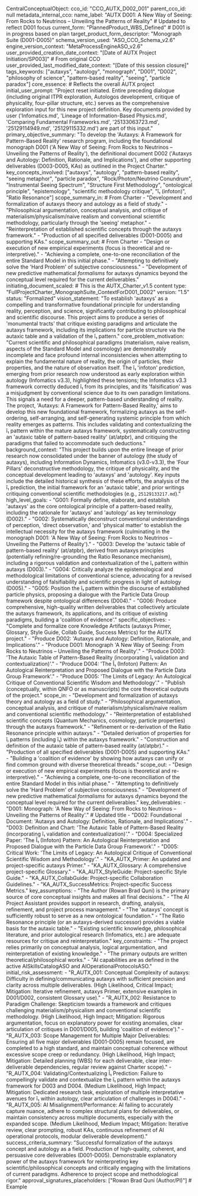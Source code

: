 CentralConceptualObject:
  cco_id: "CCO_AUTX_D002_001"
  parent_cco_id: null
  metadata_internal_cco:
    name_label: "AUTX D001: A New Way of Seeing: From Rocks to Neutrinos – Unveiling the Patterns of Reality" # Updated to reflect D001 focus
    current_form: "PlannedProduct_WBS_Defined" # D001 is in progress based on plan
    target_product_form_descriptor: "Monograph Suite (D001-D005)"
    schema_version_used: "ASO_CCO_Schema_v2.6"
    engine_version_context: "MetaProcessEngineASO_v2.6"
    user_provided_creation_date_context: "[Date of AUTX Project Initiation/SP003]" # From original CCO
    user_provided_last_modified_date_context: "[Date of this session closure]"
    tags_keywords: ["autaxys", "autology", "monograph", "D001", "D002", "philosophy of science", "pattern-based reality", "seeing", "particle paradox"]
  core_essence: # Reflects the overall AUTX project
    initial_user_prompt: "Project reset initiated. Entire preceding dialogue (including original ITPR exploration, Autologos development, critique of physicality, four-pillar structure, etc.) serves as the comprehensive exploration input for this new project definition. Key documents provided by user ('Infomatics.md', 'Lineage of Information-Based Physics.md', 'Comparing Fundamental Frameworks.md', '25133063723.md', '25129114949.md', '25129115332.md') are part of this input."
    primary_objective_summary: "To develop the 'Autaxys: A Framework for Pattern-Based Reality' research program, including the foundational monograph D001 ('A New Way of Seeing: From Rocks to Neutrinos – Unveiling the Patterns of Reality'), the definitional document D002 ('Autaxys and Autology: Definition, Rationale, and Implications'), and other supporting deliverables (D003-D005, KAs) as outlined in the Project Charter."
    key_concepts_involved: ["autaxys", "autology", "pattern-based reality", "seeing metaphor", "particle paradox", "Rock/Photon/Neutrino Conundrum", "Instrumental Seeing Spectrum", "Structure First Methodology", "ontological principle", "epistemology", "scientific methodology critique", "î₁ (infoton)", "Ratio Resonance"]
    scope_summary_in: # From Charter
      - "Development and formalization of autaxys theory and autology as a field of study."
      - "Philosophical argumentation, conceptual analysis, and critique of materialism/physicalism/naive realism and conventional scientific methodology, particularly through the 'seeing' metaphor."
      - "Reinterpretation of established scientific concepts through the autaxys framework."
      - "Production of all specified deliverables (D001-D005) and supporting KAs."
    scope_summary_out: # From Charter
      - "Design or execution of new empirical experiments (focus is theoretical and re-interpretive)."
      - "Achieving a complete, one-to-one reconciliation of the entire Standard Model in this initial phase."
      - "Attempting to definitively solve the 'Hard Problem' of subjective consciousness."
      - "Development of new predictive mathematical *formalisms* for autaxys dynamics beyond the conceptual level required for the current deliverables."
  initiating_document_scaled: # This is the AUTX_Charter_v1.5 content
    type: "FullProjectCharter_MonographSuite_ContextForD001_D002"
    version: "1.5"
    status: "Formalized"
    vision_statement: "To establish 'autaxys' as a compelling and transformative foundational principle for understanding reality, perception, and science, significantly contributing to philosophical and scientific discourse. This project aims to produce a series of 'monumental tracts' that critique existing paradigms and articulate the autaxys framework, including its implications for particle structure via the autaxic table and a validation of the î₁ pattern."
    core_problem_motivation: "Current scientific and philosophical paradigms (materialism, naive realism, aspects of the Standard Model and cosmology) are demonstrably incomplete and face profound internal inconsistencies when attempting to explain the fundamental nature of reality, the origin of particles, their properties, and the nature of observation itself. The î₁ 'infoton' prediction, emerging from prior research now understood as early exploration within autology (Infomatics v3.3), highlighted these tensions; the Infomatics v3.3 framework correctly deduced î₁ from its principles, and its 'falsification' was a misjudgment by conventional science due to its own paradigm limitations. This signals a need for a deeper, pattern-based understanding of reality. The project, 'Autaxys: A Framework for Pattern-Based Reality,' aims to develop this new foundational framework, formalizing autaxys as the self-ordering, self-arranging, and self-generating systemic principle from which reality emerges as patterns. This includes validating and contextualizing the î₁ pattern within the mature autaxys framework, systematically constructing an 'autaxic table of pattern-based reality' (at/atpbr), and critiquing the paradigms that failed to accommodate such deductions."
    background_context: "This project builds upon the entire lineage of prior research now consolidated under the banner of autology (the study of autaxys), including Information Dynamics, Infomatics (v3.0-v3.3), the 'Four Pillars' deconstructive methodology, the critique of physicality, and the conceptual development leading to 'autaxys' and 'autology'. Key inputs include the detailed historical synthesis of these efforts, the analysis of the î₁ prediction, the initial framework for an 'autaxic table', and prior writings critiquing conventional scientific methodologies (e.g., `25129133217.md`)."
    high_level_goals:
      - "G001: Formally define, elaborate, and establish 'autaxys' as the core ontological principle of a pattern-based reality, including the rationale for 'autaxys' and 'autology' as key terminology (D002)."
      - "G002: Systematically deconstruct conventional understandings of perception, 'direct observation,' and 'physical matter' to establish the intellectual necessity for the autaxys framework (culminating in the monograph D001: 'A New Way of Seeing: From Rocks to Neutrinos – Unveiling the Patterns of Reality')."
      - "G003: Develop the 'autaxic table of pattern-based reality' (at/atpbr), derived from autaxys principles (potentially refining/re-grounding the Ratio Resonance mechanism), including a rigorous validation and contextualization of the î₁ pattern within autaxys (D003)."
      - "G004: Critically analyze the epistemological and methodological limitations of conventional science, advocating for a revised understanding of falsifiability and scientific progress in light of autology (D005)."
      - "G005: Position the î₁ pattern within the discourse of established particle physics, proposing a dialogue with the Particle Data Group framework despite ontological differences (D004)."
      - "G006: Produce comprehensive, high-quality written deliverables that collectively articulate the autaxys framework, its applications, and its critique of existing paradigms, building a 'coalition of evidence'."
    specific_objectives:
      - "Complete and formalize core Knowledge Artifacts (autaxys Primer, Glossary, Style Guide, Collab Guide, Success Metrics) for the AUTX project."
      - "Produce D002: 'Autaxys and Autology: Definition, Rationale, and Implications'."
      - "Produce D001: Monograph 'A New Way of Seeing: From Rocks to Neutrinos – Unveiling the Patterns of Reality'."
      - "Produce D003: 'The Autaxic Table of Pattern-Based Reality (incorporating î₁ validation and contextualization)'."
      - "Produce D004: 'The Î₁ (Infoton) Pattern: An Autological Reinterpretation and Proposed Dialogue with the Particle Data Group Framework'."
      - "Produce D005: 'The Limits of Legacy: An Autological Critique of Conventional Scientific Wisdom and Methodology'."
      - "Publish (conceptually, within QNFO or as manuscripts) the core theoretical outputs of the project."
    scope_in:
      - "Development and formalization of autaxys theory and autology as a field of study."
      - "Philosophical argumentation, conceptual analysis, and critique of materialism/physicalism/naive realism and conventional scientific methodology."
      - "Reinterpretation of established scientific concepts (Quantum Mechanics, cosmology, particle properties) through the autaxys framework."
      - "Refinement or re-derivation of the Ratio Resonance principle within autaxys."
      - "Detailed derivation of properties for îᵢ patterns (including î₁) within the autaxys framework."
      - "Construction and definition of the autaxic table of pattern-based reality (at/atpbr)."
      - "Production of all specified deliverables (D001-D005) and supporting KAs."
      - "Building a 'coalition of evidence' by showing how autaxys can unify or find common ground with diverse theoretical threads."
    scope_out:
      - "Design or execution of new empirical experiments (focus is theoretical and re-interpretive)."
      - "Achieving a complete, one-to-one reconciliation of the entire Standard Model in this initial phase."
      - "Attempting to definitively solve the 'Hard Problem' of subjective consciousness."
      - "Development of new predictive mathematical *formalisms* for autaxys dynamics beyond the conceptual level required for the current deliverables."
    key_deliverables:
      - "D001: Monograph: 'A New Way of Seeing: From Rocks to Neutrinos – Unveiling the Patterns of Reality'." # Updated title
      - "D002: Foundational Document: 'Autaxys and Autology: Definition, Rationale, and Implications'."
      - "D003: Definition and Chart: 'The Autaxic Table of Pattern-Based Reality (incorporating î₁ validation and contextualization)'."
      - "D004: Specialized Paper: 'The Î₁ (Infoton) Pattern: An Autological Reinterpretation and Proposed Dialogue with the Particle Data Group Framework'."
      - "D005: Critical Work: 'The Limits of Legacy: An Autological Critique of Conventional Scientific Wisdom and Methodology'."
      - "KA_AUTX_Primer: An updated and project-specific autaxys Primer."
      - "KA_AUTX_Glossary: A comprehensive project-specific Glossary."
      - "KA_AUTX_StyleGuide: Project-specific Style Guide."
      - "KA_AUTX_CollabGuide: Project-specific Collaboration Guidelines."
      - "KA_AUTX_SuccessMetrics: Project-specific Success Metrics."
    key_assumptions:
      - "The Author (Rowan Brad Quni) is the primary source of core conceptual insights and makes all final decisions."
      - "The AI Project Assistant provides support in research, drafting, analysis, refinement, and project process management."
      - "The 'autaxys' concept is sufficiently robust to serve as a new ontological foundation."
      - "The Ratio Resonance principle (or an autaxys-derived successor) provides a viable basis for the autaxic table."
      - "Existing scientific knowledge, philosophical literature, and prior autological research (Infomatics, etc.) are adequate resources for critique and reinterpretation."
    key_constraints:
      - "The project relies primarily on conceptual analysis, logical argumentation, and reinterpretation of existing knowledge."
      - "The primary outputs are written theoretical/philosophical works."
      - "AI capabilities are as defined in the active AISkillsCatalogASO and AIOperationalProtocolsASO."
    initial_risk_assessment: 
      - "R_AUTX_001: Conceptual Complexity of autaxys: Difficulty in defining/communicating autaxys with sufficient precision and clarity across multiple deliverables. (High Likelihood, Critical Impact; Mitigation: Iterative refinement, autaxys Primer, extensive examples in D001/D002, consistent Glossary use)."
      - "R_AUTX_002: Resistance to Paradigm Challenge: Skepticism towards a framework and critiques challenging materialism/physicalism and conventional scientific methodology. (High Likelihood, High Impact; Mitigation: Rigorous argumentation, focus on explanatory power for existing anomalies, clear articulation of critiques in D001/D005, building 'coalition of evidence')."
      - "R_AUTX_003: Scope Management for Multiple Major Deliverables: Ensuring all five major deliverables (D001-D005) remain focused, are completed to a high standard, and maintain conceptual coherence without excessive scope creep or redundancy. (High Likelihood, High Impact; Mitigation: Detailed planning (WBS) for each deliverable, clear inter-deliverable dependencies, regular review against Charter scope)."
      - "R_AUTX_004: Validating/Contextualizing Î₁ Prediction: Failure to compellingly validate and contextualize the î₁ pattern within the autaxys framework for D003 and D004. (Medium Likelihood, High Impact; Mitigation: Dedicated research task, exploration of multiple interpretative avenues for î₁ within autology, clear articulation of challenges in D004)."
      - "R_AUTX_005: AI Misalignment/Performance: AI failing to accurately capture nuance, adhere to complex structural plans for deliverables, or maintain consistency across multiple documents, especially with the expanded scope. (Medium Likelihood, Medium Impact; Mitigation: Iterative review, clear prompting, robust KAs, continuous refinement of AI operational protocols, modular deliverable development)."
    success_criteria_summary: "Successful formalization of the autaxys concept and autology as a field. Production of high-quality, coherent, and persuasive core deliverables (D001-D005). Demonstrable explanatory power of the autaxys framework for reinterpreting key scientific/philosophical concepts and critically engaging with the limitations of current paradigms. Adherence to project scope and methodological rigor."
    approval_signatures_placeholders: ["Rowan Brad Quni (Author/PI)"] # Example